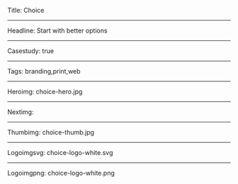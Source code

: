 Title: Choice

----

Headline: Start with better options

----

Casestudy: true

----

Tags: branding,print,web

----

Heroimg: choice-hero.jpg

----

Nextimg: 

----

Thumbimg: choice-thumb.jpg

----

Logoimgsvg: choice-logo-white.svg

----

Logoimgpng: choice-logo-white.png